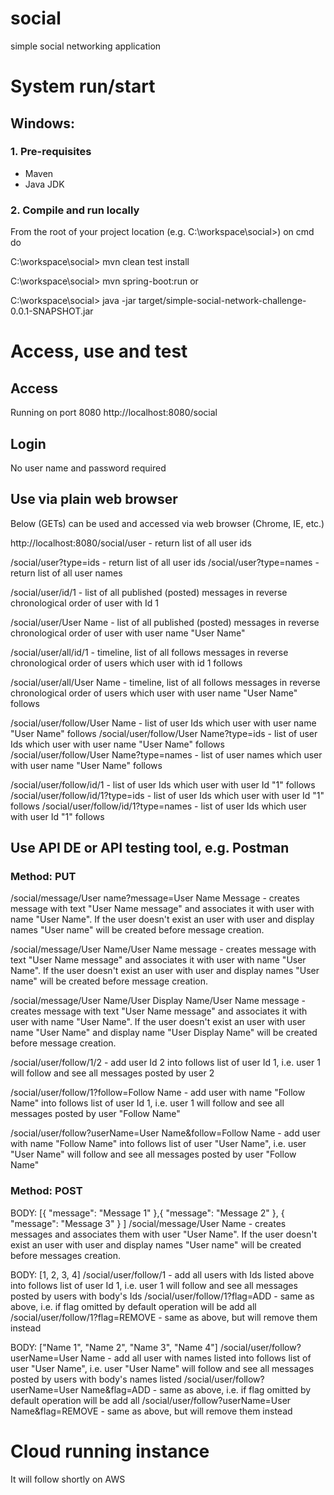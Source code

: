 # social
simple social networking application

# System run/start
## Windows:
### 1. Pre-requisites
- Maven
- Java JDK

### 2. Compile and run locally
From the root of your project location (e.g. C:\workspace\social>) on cmd do

C:\workspace\social> mvn clean test install

C:\workspace\social> mvn spring-boot:run
or

C:\workspace\social> java -jar target/simple-social-network-challenge-0.0.1-SNAPSHOT.jar

# Access, use and test
## Access
Running on port 8080
http://localhost:8080/social

## Login
No user name and password required

## Use via plain web browser
Below (GETs) can be used and accessed via web browser (Chrome, IE, etc.)

http://localhost:8080/social/user - return list of all user ids

/social/user?type=ids - return list of all user ids
/social/user?type=names - return list of all user names

/social/user/id/1 - list of all published (posted) messages in reverse chronological order of user with Id 1

/social/user/User Name - list of all published (posted) messages in reverse chronological order of user with user name "User Name"

/social/user/all/id/1 - timeline, list of all follows messages in reverse chronological order of users which user with id 1 follows

/social/user/all/User Name - timeline, list of all follows messages in reverse chronological order of users which user with user name "User Name" follows

/social/user/follow/User Name - list of user Ids which user with user name "User Name" follows
/social/user/follow/User Name?type=ids - list of user Ids which user with user name "User Name" follows
/social/user/follow/User Name?type=names - list of user names which user with user name "User Name" follows

/social/user/follow/id/1 - list of user Ids which user with user Id "1" follows
/social/user/follow/id/1?type=ids - list of user Ids which user with user Id "1" follows
/social/user/follow/id/1?type=names - list of user Ids which user with user Id "1" follows

## Use API DE or API testing tool, e.g. Postman
### Method: PUT

/social/message/User name?message=User Name Message - creates message with text "User Name message" and associates it with user with name "User Name". If the user doesn't exist an user with user and display names "User name" will be created before message creation.

/social/message/User Name/User Name message - creates message with text "User Name message" and associates it with user with name "User Name". If the user doesn't exist an user with user and display names "User name" will be created before message creation.

/social/message/User Name/User Display Name/User Name message - creates message with text "User Name message" and associates it with user with name "User Name". If the user doesn't exist an user with user name "User Name" and display name "User Display Name" will be created before message creation.

/social/user/follow/1/2 - add user Id 2 into follows list of user Id 1, i.e. user 1 will follow and see all messages posted by user 2

/social/user/follow/1?follow=Follow Name - add user with name "Follow Name" into follows list of user Id 1, i.e. user 1 will follow and see all messages posted by user "Follow Name"

/social/user/follow?userName=User Name&follow=Follow Name - add user with name "Follow Name" into follows list of user "User Name", i.e. user "User Name" will follow and see all messages posted by user "Follow Name"

### Method: POST

BODY: [{ "message": "Message 1" },{ "message": "Message 2" }, { "message": "Message 3" } ]
/social/message/User Name - creates messages and associates them with user "User Name". If the user doesn't exist an user with user and display names "User name" will be created before messages creation.

BODY: [1, 2, 3, 4]
/social/user/follow/1 - add all users with Ids listed above into follows list of user Id 1, i.e. user 1 will follow and see all messages posted by users with body's Ids
/social/user/follow/1?flag=ADD - same as above, i.e. if flag omitted by default operation will be add all  
/social/user/follow/1?flag=REMOVE - same as above, but will remove them instead

BODY: ["Name 1", "Name 2", "Name 3", "Name 4"]
/social/user/follow?userName=User Name - add all user with names listed into follows list of user "User Name", i.e. user "User Name" will follow and see all messages posted by users with body's names listed
/social/user/follow?userName=User Name&flag=ADD - same as above, i.e. if flag omitted by default operation will be add all
/social/user/follow?userName=User Name&flag=REMOVE - same as above, but will remove them instead

# Cloud running instance
It will follow shortly on AWS

  


